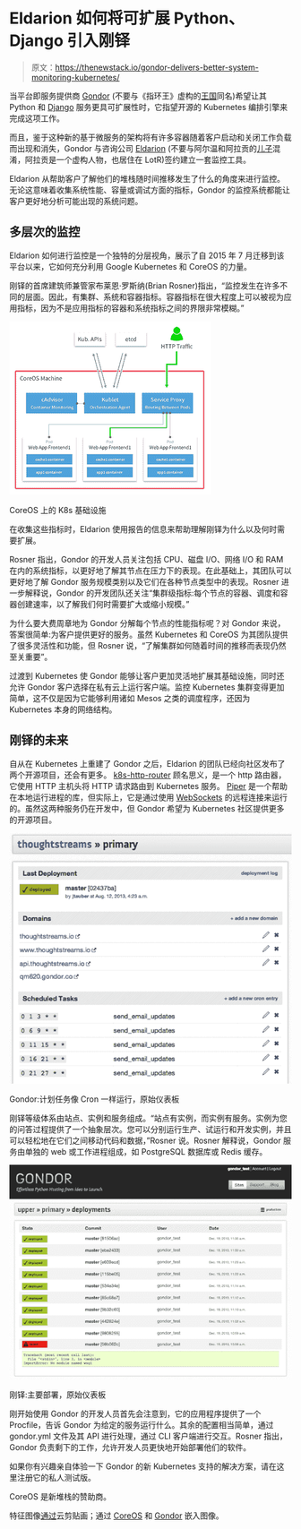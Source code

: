 # Eldarion 如何将可扩展 Python、Django 引入刚铎

> 原文：<https://thenewstack.io/gondor-delivers-better-system-monitoring-kubernetes/>

当平台即服务提供商 [Gondor](https://gondor.io) (不要与《指环王》虚构的[王国](http://lotr.wikia.com/wiki/Gondor)同名)希望让其 Python 和 [Django](https://www.djangoproject.com/) 服务更具可扩展性时，它指望开源的 Kubernetes 编排引擎来完成这项工作。

而且，鉴于这种新的基于微服务的架构将有许多容器随着客户启动和关闭工作负载而出现和消失，Gondor 与咨询公司 [Eldarion](http://eldarion.com/) (不要与阿尔温和阿拉贡的[儿子](http://lotr.wikia.com/wiki/Eldarion)混淆，阿拉贡是一个虚构人物，也居住在 LotR)签约建立一套监控工具。

Eldarion 从帮助客户了解他们的堆栈随时间推移发生了什么的角度来进行监控。无论这意味着收集系统性能、容量或调试方面的指标，Gondor 的监控系统都能让客户更好地分析可能出现的系统问题。

## 多层次的监控

Eldarion 如何进行监控是一个独特的分层视角，展示了自 2015 年 7 月迁移到该平台以来，它如何充分利用 Google Kubernetes 和 CoreOS 的力量。

刚铎的首席建筑师兼管家布莱恩·罗斯纳(Brian Rosner)指出，“监控发生在许多不同的层面。因此，有集群、系统和容器指标。容器指标在很大程度上可以被视为应用指标，因为不是应用指标的容器和系统指标之间的界限非常模糊。”

![K8s Infrastructure on CoreOS](img/f1bfba251f151133b52956d8f49b2f17.png)

CoreOS 上的 K8s 基础设施

在收集这些指标时，Eldarion 使用报告的信息来帮助理解刚铎为什么以及何时需要扩展。

Rosner 指出，Gondor 的开发人员关注包括 CPU、磁盘 I/O、网络 I/O 和 RAM 在内的系统指标，以更好地了解其节点在压力下的表现。在此基础上，其团队可以更好地了解 Gondor 服务规模类别以及它们在各种节点类型中的表现。Rosner 进一步解释说，Gondor 的开发团队还关注“集群级指标:每个节点的容器、调度和容器创建速率，以了解我们何时需要扩大或缩小规模。”

为什么要大费周章地为 Gondor 分解每个节点的性能指标呢？对 Gondor 来说，答案很简单:为客户提供更好的服务。虽然 Kubernetes 和 CoreOS 为其团队提供了很多灵活性和功能，但 Rosner 说，“了解集群如何随着时间的推移而表现仍然至关重要”。

过渡到 Kubernetes 使 Gondor 能够让客户更加灵活地扩展其基础设施，同时还允许 Gondor 客户选择在私有云上运行客户端。监控 Kubernetes 集群变得更加简单，这不仅是因为它能够利用诸如 Mesos 之类的调度程序，还因为 Kubernetes 本身的网络结构。

## 刚铎的未来

自从在 Kubernetes 上重建了 Gondor 之后，Eldarion 的团队已经向社区发布了两个开源项目，还会有更多。 [k8s-http-router](https://github.com/eldarion-gondor/k8s-http-router) 顾名思义，是一个 http 路由器，它使用 HTTP 主机头将 HTTP 请求路由到 Kubernetes 服务。 [Piper](https://github.com/eldarion-gondor/piper) 是一个帮助在本地运行进程的库，但实际上，它是通过使用 [WebSockets](http://www.websocket.org/) 的远程连接来运行的。虽然这两种服务仍在开发中，但 Gondor 希望为 Kubernetes 社区提供更多的开源项目。

![Gondor: Scheduled Tasks Run like Cron, Original Dashboard](img/23367595d3d1ead6bb296a71c40120a7.png)

Gondor:计划任务像 Cron 一样运行，原始仪表板

刚铎等级体系由站点、实例和服务组成。“站点有实例，而实例有服务。实例为您的问答过程提供了一个抽象层次。您可以分别运行生产、试运行和开发实例，并且可以轻松地在它们之间移动代码和数据，”Rosner 说。Rosner 解释说，Gondor 服务由单独的 web 或工作进程组成，如 PostgreSQL 数据库或 Redis 缓存。

![Gondor: Primary Deployments, Original Dashboard](img/d5f595159101293c6072c91152e1cb04.png)

刚铎:主要部署，原始仪表板

刚开始使用 Gondor 的开发人员首先会注意到，它的应用程序提供了一个 Procfile，告诉 Gondor 为给定的服务运行什么。其余的配置相当简单，通过 gondor.yml 文件及其 API 进行处理，通过 CLI 客户端进行交互。Rosner 指出，Gondor 负责剩下的工作，允许开发人员更快地开始部署他们的软件。

如果你有兴趣亲自体验一下 Gondor 的新 Kubernetes 支持的解决方案，请在这里注册它的私人测试版。

CoreOS 是新堆栈的赞助商。

特征图像[通过](http://www.cloudclipart.com/clipart/other-clipart/escudo-gondor-detail)云剪贴画；通过 [CoreOS](https://coreos.com/) 和 [Gondor](https://gondor.io) 嵌入图像。

<svg xmlns:xlink="http://www.w3.org/1999/xlink" viewBox="0 0 68 31" version="1.1"><title>Group</title> <desc>Created with Sketch.</desc></svg>